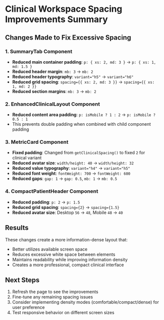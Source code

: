 # Clinical Workspace Spacing Improvements Summary

## Changes Made to Fix Excessive Spacing

### 1. SummaryTab Component
- **Reduced main container padding**: `p: { xs: 2, md: 3 }` → `p: { xs: 1, md: 1.5 }`
- **Reduced header margin**: `mb: 3` → `mb: 2`
- **Reduced header typography**: `variant="h5"` → `variant="h6"`
- **Reduced grid spacing**: `spacing={{ xs: 2, md: 3 }}` → `spacing={{ xs: 1, md: 2 }}`
- **Reduced section margins**: `mb: 3` → `mb: 2`

### 2. EnhancedClinicalLayout Component
- **Reduced content area padding**: `p: isMobile ? 1 : 2` → `p: isMobile ? 0.5 : 1`
- This prevents double padding when combined with child component padding

### 3. MetricCard Component
- **Fixed padding**: Changed from `getClinicalSpacing()` to fixed `2` for clinical variant
- **Reduced avatar size**: `width/height: 40` → `width/height: 32`
- **Reduced value typography**: `variant="h4"` → `variant="h5"`
- **Reduced font weight**: `fontWeight: 700` → `fontWeight: 600`
- **Reduced gaps**: `gap: 1` → `gap: 0.5`, `mb: 1` → `mb: 0.5`

### 4. CompactPatientHeader Component
- **Reduced padding**: `p: 2` → `p: 1.5`
- **Reduced grid spacing**: `spacing={2}` → `spacing={1.5}`
- **Reduced avatar size**: Desktop `56` → `48`, Mobile `48` → `40`

## Results
These changes create a more information-dense layout that:
- Better utilizes available screen space
- Reduces excessive white space between elements
- Maintains readability while improving information density
- Creates a more professional, compact clinical interface

## Next Steps
1. Refresh the page to see the improvements
2. Fine-tune any remaining spacing issues
3. Consider implementing density modes (comfortable/compact/dense) for user preference
4. Test responsive behavior on different screen sizes